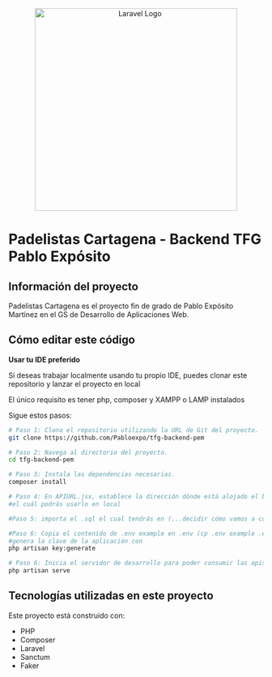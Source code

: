 <p align="center"><a href="https://laravel.com" target="_blank"><img src="https://raw.githubusercontent.com/laravel/art/master/logo-lockup/5%20SVG/2%20CMYK/1%20Full%20Color/laravel-logolockup-cmyk-red.svg" width="400" alt="Laravel Logo"></a></p>


# Padelistas Cartagena - Backend TFG Pablo Expósito

## Información del proyecto

Padelistas Cartagena es el proyecto fin de grado de Pablo Expósito Martínez en el GS de Desarrollo de Aplicaciones Web.

## Cómo editar este código

**Usar tu IDE preferido**

Si deseas trabajar localmente usando tu propio IDE, puedes clonar este repositorio y lanzar el proyecto en local

El único requisito es tener php, composer y XAMPP o LAMP instalados

Sigue estos pasos:

```sh
# Paso 1: Clona el repositorio utilizando la URL de Git del proyecto.
git clone https://github.com/Pabloexpo/tfg-backend-pem

# Paso 2: Navega al directorio del proyecto.
cd tfg-backend-pem

# Paso 3: Instala las dependencias necesarias.
composer install

# Paso 4: En APIURL.jsx, establece la dirección dónde está alojado el backend de la apliación, 
#el cuál podrás usarlo en local

#Paso 5: importa el .sql el cual tendrás en (...decidir cómo vamos a compartir el .sql)

#Paso 6: Copia el contenido de .env example en .env (cp .env example .env) y 
#genera la clave de la aplicación con 
php artisan key:generate

# Paso 6: Inicia el servidor de desarrollo para poder consumir las apis desde el frontend
php artisan serve
```


## Tecnologías utilizadas en este proyecto

Este proyecto está construido con:

- PHP
- Composer
- Laravel
- Sanctum
- Faker

